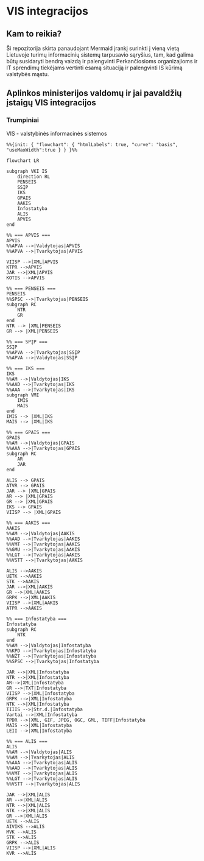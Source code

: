 # VIS integracijos
## Kam to reikia?
Ši repozitorija skirta panaudojant Mermaid įrankį surinkti į vieną vietą Lietuvoje turimų informacinių sistemų tarpusavio sąryšius, tam, kad galima būtų susidaryti bendrą vaizdą ir palengvinti Perkančiosioms organizajioms ir IT sprendimų tiekėjams vertinti esamą situaciją ir palengvinti IS kūrimą valstybės mąstu.

## Aplinkos ministerijos valdomų ir jai pavaldžių įstaigų VIS integracijos
### Trumpiniai
VIS - valstybinės informacinės sistemos

<link rel="stylesheet" href="./mermaid.css">

```mermaid
%%{init: { "flowchart": { "htmlLabels": true, "curve": "basis", "useMaxWidth":true } } }%%

flowchart LR

subgraph VKI IS
    direction RL
    PENSEIS
    SSĮP
    IKS
    GPAIS
    AAKIS
    Infostatyba
    ALIS
    APVIS
end

%% === APVIS ===
APVIS
%%APVA -->|Valdytojas|APVIS
%%APVA -->|Tvarkytojas|APVIS

VIISP -->|XML|APVIS
KTPR -->APVIS
JAR -->|XML|APVIS
KOTIS -->APVIS

%% === PENSEIS ===
PENSEIS
%%SPSC -->|Tvarkytojas|PENSEIS
subgraph RC
    NTR
    GR
end
NTR --> |XML|PENSEIS
GR --> |XML|PENSEIS

%% === SPĮP ===
SSĮP
%%APVA -->|Tvarkytojas|SSĮP
%%APVA -->|Valdytojas|SSĮP

%% === IKS ===
IKS
%%AM -->|Valdytojas|IKS
%%AAD -->|Tvarkytojas|IKS
%%AAA -->|Tvarkytojas|IKS
subgraph VMI
    IMIS
    MAIS
end
IMIS --> |XML|IKS
MAIS --> |XML|IKS

%% === GPAIS ===
GPAIS
%%AM -->|Valdytojas|GPAIS
%%AAA -->|Tvarkytojas|GPAIS
subgraph RC
    AR
    JAR
end

ALIS --> GPAIS
ATVR --> GPAIS
JAR --> |XML|GPAIS
AR --> |XML|GPAIS
GR --> |XML|GPAIS
IKS --> GPAIS
VIISP --> |XML|GPAIS

%% === AAKIS ===
AAKIS
%%AM -->|Valdytojas|AAKIS
%%AAD -->|Tvarkytojas|AAKIS
%%VMT -->|Tvarkytojas|AAKIS
%%GMU -->|Tvarkytojas|AAKIS
%%LGT -->|Tvarkytojas|AAKIS
%%VSTT -->|Tvarkytojas|AAKIS

ALIS -->AAKIS
UETK -->AAKIS
STK -->AAKIS
JAR -->|XML|AAKIS
GR -->|XML|AAKIS
GRPK -->|XML|AAKIS
VIISP -->|XML|AAKIS
ATPR -->AAKIS

%% === Infostatyba ===
Infostatyba
subgraph RC
    NTK
end
%%AM -->|Valdytojas|Infostatyba
%%KPD -->|Tvarkytojas|Infostatyba
%%NŽT -->|Tvarkytojas|Infostatyba
%%SPSC -->|Tvarkytojas|Infostatyba

JAR -->|XML|Infostatyba
NTR -->|XML|Infostatyba
AR-->|XML|Infostatyba
GR -->|TXT|Infostatyba
VIISP -->|XML|Infostatyba
GRPK -->|XML|Infostatyba
NTK -->|XML|Infostatyba
TIIIS -->|Str.d.|Infostatyba
Vartai -->|XML|Infostatyba
TPDR -->|XML, GIF, JPEG, OGC, GML, TIFF|Infostatyba
MAIS -->|XML|Infostatyba
LEII -->|XML|Infostatyba

%% === ALIS ===
ALIS
%%AM -->|Valdytojas|ALIS
%%AM -->|Tvarkytojas|ALIS
%%AAA -->|Tvarkytojas|ALIS
%%AAD -->|Tvarkytojas|ALIS
%%VMT -->|Tvarkytojas|ALIS
%%LGT -->|Tvarkytojas|ALIS
%%VSTT -->|Tvarkytojas|ALIS

JAR -->|XML|ALIS
AR -->|XML|ALIS
NTR -->|XML|ALIS
NTK -->|XML|ALIS
GR -->|XML|ALIS
UETK -->ALIS
AIVIKS -->ALIS
MVK -->ALIS
STK -->ALIS
GRPK -->ALIS
VIISP -->|XML|ALIS
KVR -->ALIS

```
